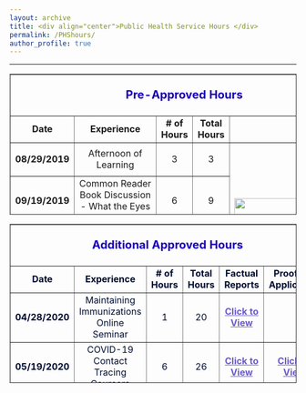 ```yaml
---
layout: archive
title: <div align="center">Public Health Service Hours </div>  
permalink: /PHShours/
author_profile: true
---  
```

<hr size="6" width="100%" color="navy">


<table style="border-collapse: collapse; width: 100%; height: 248px;" border="1">
<tbody>
<tr style="height: 18px;">
<td style="width: 19.8285%; text-align: center; font-size: 20px; height: 18px;" colspan="5">
<p><span style="color: #1900b5;"><strong>Pre-Approved Hours</strong></span></p>
</td>
</tr>
<tr style="height: 15px;">
<td style="width: 19.8285%; height: 15px; text-align: center; font-size: 16px;"><strong>Date</strong></td>
<td style="width: 29.2295%; height: 15px; text-align: center; font-size: 16px;"><strong>Experience</strong></td>
<td style="width: 10.942%; height: 15px; text-align: center; font-size: 16px;"><strong># of Hours</strong></td>
<td style="width: 20%; height: 15px; text-align: center; font-size: 16px;"><strong>Total Hours</strong></td>
<td style="width: 20%; height: 15px;">&nbsp;</td>
</tr>
<tr style="height: 43px;">
<td class="selected" style="width: 19.8285%; text-align: center; height: 43px; font-size: 16px;">
<div class="wrap">
<div>
<p><strong>08/29/2019</strong></p>
</div>
</div>
</td>
<td style="width: 29.2295%; height: 43px; text-align: center; font-size: 16px;">Afternoon of Learning</td>
<td style="width: 10.942%; height: 43px; text-align: center; font-size: 16px;">3</td>
<td style="width: 20%; height: 43px; text-align: center; font-size: 16px;">3</td>
<td style="width: 20%; height: 215px; font-size: 16px;" rowspan="5"><img src="https://pbs.twimg.com/media/DGtemVQWAAABJCF.jpg" alt="" width="209" height="209" /></td>
</tr>
<tr style="height: 43px;">
<td class="selected" style="width: 19.8285%; text-align: center; height: 43px; font-size: 16px;">
<div class="wrap">
<div>
<p><strong>09/19/2019</strong></p>
</div>
</div>
</td>
<td style="width: 29.2295%; height: 43px; text-align: center;font-size: 16px;">Common Reader Book Discussion - What the Eyes Don't See</td>
<td style="width: 10.942%; height: 43px; text-align: center; font-size: 16px;">6</td>
<td style="width: 20%; height: 43px; text-align: center; font-size: 16px;">9</td>
</tr>
<tr style="height: 43px;">
<td class="selected" style="width: 19.8285%; text-align: center; height: 43px; font-size: 16px;">
<div class="wrap">
<div>
<p><strong>10/10/2019</strong></p>
</div>
</div>
</td>
<td style="width: 29.2295%; height: 43px; text-align: center; font-size: 16px;">Interprofessional Learning in Health Care (IPLH) 1</td>
<td style="width: 10.942%; height: 43px; text-align: center; font-size: 16px;">4</td>
<td style="width: 20%; height: 43px; text-align: center; font-size: 16px;">13</td>
</tr>
<tr style="height: 43px;">
<td class="selected" style="width: 19.8285%; text-align: center; height: 43px; font-size: 16px;">
<div class="wrap">
<div>
<p><strong>01/09/2020</strong></p>
</div>
</div>
</td>
<td style="width: 29.2295%; height: 43px; text-align: center; font-size: 16px;">Interprofessional Learning in Health Care (IPLH) 2</td>
<td style="width: 10.942%; height: 43px; text-align: center; font-size: 16px;">3</td>
<td style="width: 20%; height: 43px; text-align: center; font-size: 16px;">16</td>
</tr>
<tr style="height: 43px;">
<td class="selected" style="width: 19.8285%; text-align: center; height: 43px; font-size: 16px;">
<div class="wrap">
<div>
<p><strong>02/13/2020</strong></p>
</div>
</div>
</td>
<td style="width: 29.2295%; height: 43px; text-align: center; font-size: 16px;">Interprofessional Learning in Health Care (IPLH) 3</td>
<td style="width: 10.942%; height: 43px; text-align: center; font-size: 16px;">3</td>
<td style="width: 20%; height: 43px; text-align: center; font-size: 16px;">19</td>
</tr>
</tbody>
</table>




<table style="height: 280px; width: 100%; border-collapse: collapse; margin-left: auto; margin-right: auto;" border="1">
<tbody>
<tr style="height: 50px;">
<td style="width: 110.341%; font-size: 20px; height: 50px;" colspan="6">
<p style="text-align: center;"><span style="color: #1900b5;"><strong>Additional Approved Hours</strong></span></p>
</td>
</tr>
<tr style="height: 15px;">
<td style="width: 7.62024%; height: 15px; font-size: 16px; text-align: center;"><span style="color: #000d33;"><strong>Date</strong></span></td>
<td style="width: 29.4091%; height: 15px; font-size: 16px; text-align: center;"><span style="color: #000d33;"><strong>Experience</strong></span></td>
<td style="width: 18.1233%; height: 15px; font-size: 16px; text-align: center;"><span style="color: #000d33;"><strong># of Hours</strong></span></td>
<td style="width: 6.64273%; height: 15px; font-size: 16px; text-align: center;"><span style="color: #000d33;"><strong>Total Hours</strong></span></td>
<td style="width: 13.2047%; font-size: 16px; text-align: center; height: 15px;"><span style="color: #000d33;"><strong>Factual Reports</strong></span></td>
<td style="width: 35.3411%; font-size: 16px; text-align: center; height: 15px;"><span style="color: #000d33;"><strong>Proofs (If Applicable)</strong></span></td>
</tr>
<tr style="height: 43px;">
<td class="selected" style="width: 7.62024%; height: 43px; font-size: 16px;"><strong><span style="color: #000d33;">04/28/2020</span></strong></td>
<td style="width: 29.4091%; height: 43px; font-size: 16px; text-align: center;"><span style="color: #000d33;">Maintaining Immunizations Online Seminar</span></td>
<td style="width: 18.1233%; height: 43px; font-size: 16px; text-align: center;"><span style="color: #000d33;">1</span></td>
<td style="width: 6.64273%; height: 43px; font-size: 16px; text-align: center;"><span style="color: #000d33;">20</span></td>
<td style="width: 13.2047%; font-size: 16px; height: 43px; text-align: center;"><span style="color: #6a5acd;"><strong><a style="color: #6a5acd;" href="https://shalininair.com/files/SN_APE%201%20Immunizations%20Seminar.pdf" target="_blank" rel="noopener">Click to View</a></strong></span></td>
<td style="width: 35.3411%; font-size: 16px; height: 43px; text-align: center;">&nbsp;</td>
</tr>
<tr style="height: 43px;">
<td class="selected" style="width: 7.62024%; height: 43px; font-size: 16px;"><strong><span style="color: #000d33;">05/19/2020</span></strong></td>
<td style="width: 29.4091%; font-size: 16px; height: 43px; text-align: center;"><span style="color: #000d33;">COVID-19 Contact Tracing Coursera</span></td>
<td style="width: 18.1233%; height: 43px; font-size: 16px; text-align: center;"><span style="color: #000d33;">6</span></td>
<td style="width: 6.64273%; height: 43px; font-size: 16px; text-align: center;"><span style="color: #000d33;">26</span></td>
<td style="width: 13.2047%; font-size: 16px; height: 43px; text-align: center;"><span style="color: #6a5acd;"><strong><a style="color: #6a5acd;" href="https://shalininair.com/files/SN_APE%202%20Contact%20Tracing%201.pdf" target="_blank" rel="noopener">Click to View</a></strong></span></td>
<td style="width: 35.3411%; font-size: 16px; height: 43px; text-align: center;"><span style="color: #6a5acd;"><strong><a style="color: #6a5acd;" href="https://shalininair.com/files/Contact%20Tracing%201.pdf" target="_blank" rel="noopener">Click to View</a></strong></span></td>
</tr>
<tr style="height: 43px;">
<td class="selected" style="width: 7.62024%; height: 43px; font-size: 16px;"><strong><span style="color: #000d33;">08/03/2020</span></strong></td>
<td style="width: 29.4091%; height: 43px; font-size: 16px; text-align: center;"><span style="color: #000d33;">Measuring and Maximizing Impact of COVID-19 Contact Tracing</span></td>
<td style="width: 18.1233%; height: 43px; font-size: 16px; text-align: center;"><span style="color: #000d33;">3</span></td>
<td style="width: 6.64273%; height: 43px; font-size: 16px; text-align: center;"><span style="color: #000d33;">29</span></td>
<td style="width: 13.2047%; font-size: 16px; height: 43px; text-align: center;"><span style="color: #6a5acd;"><strong><a style="color: #6a5acd;" href="https://shalininair.com/files/SN_APE%203%20Contact%20Tracing%202.pdf" target="_blank" rel="noopener">Click to View</a></strong></span></td>
<td style="width: 35.3411%; font-size: 16px; height: 43px; text-align: center;"><span style="color: #6a5acd;"><strong><a style="color: #6a5acd;" href="https://shalininair.com/files/Contact%20Tracing%202.pdf" target="_blank" rel="noopener">Click to View</a></strong></span></td>
</tr>
<tr style="height: 43px;">
<td class="selected" style="width: 7.62024%; height: 43px; font-size: 16px;"><strong><span style="color: #000d33;">08/05/2020</span></strong></td>
<td style="width: 29.4091%; height: 43px; font-size: 16px; text-align: center;"><span style="color: #000d33;">Fighting COVID-19 with Epidemiology: A Johns Hopkins Teach-Out</span></td>
<td style="width: 18.1233%; height: 43px; font-size: 16px; text-align: center;"><span style="color: #000d33;">5</span></td>
<td style="width: 6.64273%; height: 43px; font-size: 16px; text-align: center;"><span style="color: #000d33;">34</span></td>
<td style="width: 13.2047%; font-size: 16px; height: 43px; text-align: center;"><span style="color: #6a5acd;"><strong><a style="color: #6a5acd;" href="https://shalininair.com/files/SN_APE%204%20Fighting%20COVID.pdf" target="_blank" rel="noopener">Click to View</a></strong></span></td>
<td style="width: 35.3411%; font-size: 16px; height: 43px; text-align: center;">&nbsp;</td>
</tr>
<tr style="height: 43px;">
<td class="selected" style="width: 7.62024%; height: 43px; font-size: 16px;"><strong><span style="color: #000d33;">09/05/2020</span></strong></td>
<td style="width: 29.4091%; height: 43px; font-size: 16px; text-align: center;"><span style="color: #000d33;">Essentials of Global Health</span></td>
<td style="width: 18.1233%; height: 43px; font-size: 16px; text-align: center;"><span style="color: #000d33;">65</span></td>
<td style="width: 6.64273%; height: 43px; font-size: 16px; text-align: center;"><span style="color: #000d33;">99</span></td>
<td style="width: 13.2047%; font-size: 16px; height: 43px; text-align: center;"><span style="color: #6a5acd;"><strong><a style="color: #6a5acd;" href="https://shalininair.com/files/SN_APE%205%20Global%20Health.pdf" target="_blank" rel="noopener">Click to View</a></strong></span></td>
<td style="width: 35.3411%; font-size: 16px; height: 43px; text-align: center;"><span style="color: #6a5acd;"><strong><a style="color: #6a5acd;" href="https://shalininair.com/files/Essentials%20of%20Global%20Health.pdf" target="_blank" rel="noopener">Click to View</a></strong></span></td>
</tr>
</tbody>
</table>
